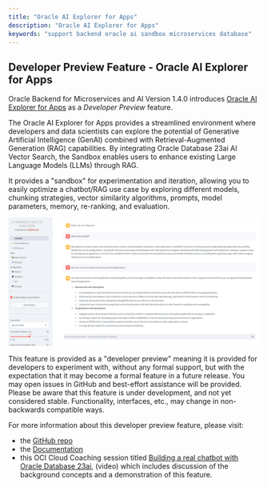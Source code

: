 ```yaml
---
title: "Oracle AI Explorer for Apps"
description: "Oracle AI Explorer for Apps"
keywords: "support backend oracle ai sandbox microservices database"
---
```

## Developer Preview Feature - Oracle AI Explorer for Apps

Oracle Backend for Microservices and AI Version 1.4.0 introduces [Oracle AI Explorer for Apps](https://github.com/oracle-samples/oaim-sandbox) as a *Developer Preview* feature.  

The Oracle AI Explorer for Apps provides a streamlined environment where developers and data scientists can explore the potential of Generative Artificial Intelligence (GenAI) combined with Retrieval-Augmented Generation (RAG) capabilities. By integrating Oracle Database 23ai AI Vector Search, the Sandbox enables users to enhance existing Large Language Models (LLMs) through RAG.

It provides a "sandbox" for experimentation and iteration, allowing you to easily optimize a chatbot/RAG use case by exploring different models, chunking strategies, vector similarity algorithms, prompts, model parameters, memory, re-ranking, and evaluation.  

![AI Microservices Sandbox](./ai-microservices-sandbox.png)

This feature is provided as a "developer preview" meaning it is provided for developers to experiment with, without any formal support, but with the expectation that it may become a formal feature in a future release.  You may open issues in GitHub and best-effort assistance will be provided. Please be aware that this feature is under development, and not yet considered stable. Functionality, interfaces, etc., may change in non-backwards compatible ways.  

For more information about this developer preview feature, please visit:

- the [GitHub repo](https://github.com/oracle-samples/oaim-sandbox)
- the [Documentation](https://oracle-samples.github.io/oaim-sandbox/)
- this OCI Cloud Coaching session titled [Building a real chatbot with Oracle Database 23ai](https://www.youtube.com/watch?v=oG9MPCpwUlU), (video) which includes discussion of the background concepts and a demonstration of this feature.
